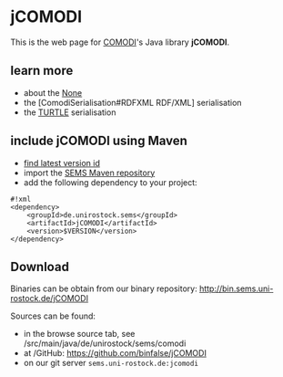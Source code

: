 jCOMODI 
========
This is the web page for [COMODI](comodi:wiki)'s Java library **jCOMODI**.

learn more 
-----------
* about the [None](API)
* the [ComodiSerialisation#RDFXML RDF/XML] serialisation
* the [TURTLE](//ComodiSerialisation#TURTLE) serialisation

include jCOMODI using Maven 
----------------------------
* [find latest version id](http://mvn.sems.uni-rostock.de/releases/de/unirostock/sems/jCOMODI/)
* import the [SEMS Maven repository](https://sems.uni-rostock.de/2013/10/maven-repository/)
* add the following dependency to your project:

```
#!xml
<dependency>
    <groupId>de.unirostock.sems</groupId>
    <artifactId>jCOMODI</artifactId>
    <version>$VERSION</version>
</dependency>
```

Download 
---------
Binaries can be obtain from our binary repository: http://bin.sems.uni-rostock.de/jCOMODI

Sources can be found:
* in the browse source tab, see /src/main/java/de/unirostock/sems/comodi
* at /GitHub: https://github.com/binfalse/jCOMODI
* on our git server ```sems.uni-rostock.de:jcomodi```